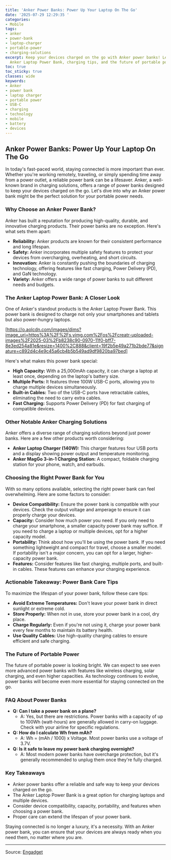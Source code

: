 ```yaml
---
title: 'Anker Power Banks: Power Up Your Laptop On The Go'
date: '2025-07-29 12:29:35 '
categories:
- Mobile
tags:
- anker
- power-bank
- laptop-charger
- portable-power
- charging-solutions
excerpt: Keep your devices charged on the go with Anker power banks! Learn about the
  Anker Laptop Power Bank, charging tips, and the future of portable power.
toc: true
toc_sticky: true
classes: wide
keywords:
- Anker
- power bank
- laptop charger
- portable power
- USB-C
- charging
- technology
- mobile
- battery
- devices
---
```


## Anker Power Banks: Power Up Your Laptop On The Go

In today's fast-paced world, staying connected is more important than ever. Whether you're working remotely, traveling, or simply spending time away from a power outlet, a reliable power bank can be a lifesaver. Anker, a well-known brand in charging solutions, offers a range of power banks designed to keep your devices charged on the go. Let's dive into why an Anker power bank might be the perfect solution for your portable power needs.

### Why Choose an Anker Power Bank?

Anker has built a reputation for producing high-quality, durable, and innovative charging products. Their power banks are no exception. Here's what sets them apart:

*   **Reliability:** Anker products are known for their consistent performance and long lifespan.
*   **Safety:** Anker incorporates multiple safety features to protect your devices from overcharging, overheating, and short circuits.
*   **Innovation:** Anker is constantly pushing the boundaries of charging technology, offering features like fast charging, Power Delivery (PD), and GaN technology.
*   **Variety:** Anker offers a wide range of power banks to suit different needs and budgets.

### The Anker Laptop Power Bank: A Closer Look

One of Anker's standout products is the Anker Laptop Power Bank. This power bank is designed to charge not only your smartphones and tablets but also power-hungry laptops.

[https://o.aolcdn.com/images/dims?image_uri=https%3A%2F%2Fs.yimg.com%2Fos%2Fcreatr-uploaded-images%2F2025-03%2Fb8238c90-0970-11f0-bff7-8e3ed254a81e&resize=1400%2C888&client=19f2b5e49a271b2bde77&signature=c892d4c4e9c45a6cb4b5b549ad9df9820ba97bed]

Here's what makes this power bank special:

*   **High Capacity:** With a 25,000mAh capacity, it can charge a laptop at least once, depending on the laptop's battery size.
*   **Multiple Ports:** It features three 100W USB-C ports, allowing you to charge multiple devices simultaneously.
*   **Built-in Cables:** Two of the USB-C ports have retractable cables, eliminating the need to carry extra cables.
*   **Fast Charging:** Supports Power Delivery (PD) for fast charging of compatible devices.

### Other Notable Anker Charging Solutions

Anker offers a diverse range of charging solutions beyond just power banks. Here are a few other products worth considering:

*   **Anker Laptop Charger (140W):** This charger features four USB ports and a display showing power output and temperature monitoring.
*   **Anker MagGo 3-in-1 Charging Station:** A compact, foldable charging station for your phone, watch, and earbuds.

### Choosing the Right Power Bank for You

With so many options available, selecting the right power bank can feel overwhelming. Here are some factors to consider:

*   **Device Compatibility:** Ensure the power bank is compatible with your devices. Check the output voltage and amperage to ensure it can properly charge your devices.
*   **Capacity:** Consider how much power you need. If you only need to charge your smartphone, a smaller capacity power bank may suffice. If you need to charge a laptop or multiple devices, opt for a higher capacity model.
*   **Portability:** Think about how you'll be using the power bank. If you need something lightweight and compact for travel, choose a smaller model. If portability isn't a major concern, you can opt for a larger, higher-capacity power bank.
*   **Features:** Consider features like fast charging, multiple ports, and built-in cables. These features can enhance your charging experience.

### Actionable Takeaway: Power Bank Care Tips

To maximize the lifespan of your power bank, follow these care tips:

*   **Avoid Extreme Temperatures:** Don't leave your power bank in direct sunlight or extreme cold.
*   **Store Properly:** When not in use, store your power bank in a cool, dry place.
*   **Charge Regularly:** Even if you're not using it, charge your power bank every few months to maintain its battery health.
*   **Use Quality Cables:** Use high-quality charging cables to ensure efficient and safe charging.

### The Future of Portable Power

The future of portable power is looking bright. We can expect to see even more advanced power banks with features like wireless charging, solar charging, and even higher capacities. As technology continues to evolve, power banks will become even more essential for staying connected on the go.

### FAQ About Power Banks

*   **Q: Can I take a power bank on a plane?**
    *   A: Yes, but there are restrictions. Power banks with a capacity of up to 100Wh (watt-hours) are generally allowed in carry-on luggage. Check with your airline for specific regulations.
*   **Q: How do I calculate Wh from mAh?**
    *   A: Wh = (mAh / 1000) x Voltage. Most power banks use a voltage of 3.7V.
*   **Q: Is it safe to leave my power bank charging overnight?**
    *   A: Most modern power banks have overcharge protection, but it's generally recommended to unplug them once they're fully charged.

### Key Takeaways

*   Anker power banks offer a reliable and safe way to keep your devices charged on the go.
*   The Anker Laptop Power Bank is a great option for charging laptops and multiple devices.
*   Consider device compatibility, capacity, portability, and features when choosing a power bank.
*   Proper care can extend the lifespan of your power bank.

Staying connected is no longer a luxury, it's a necessity. With an Anker power bank, you can ensure that your devices are always ready when you need them, no matter where you are.

---

Source: [Engadget](https://www.engadget.com/deals/pick-up-this-anker-power-bank-that-can-charge-a-laptop-while-its-30-percent-off-142805754.html?src=rss)
